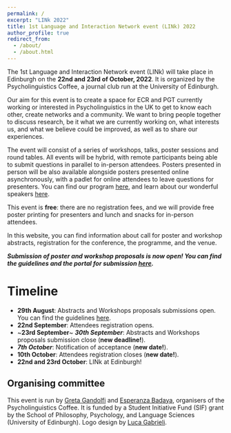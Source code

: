 ```yaml
---
permalink: /
excerpt: "LINk 2022"
title: 1st Language and Interaction Network event (LINk) 2022
author_profile: true
redirect_from: 
  - /about/
  - /about.html
---
```


The 1st Language and Interaction Network event (LINk) will take place in Edinburgh on the **22nd and 23rd of October, 2022**. It is organized by the Psycholinguistics Coffee, a journal club run at the University of Edinburgh.

Our aim for this event is to create a space for ECR and PGT currently working or interested in Psycholinguistics in the UK to get to know each other, create networks and a community. We want to bring people together to discuss research, be it what we are currently working on, what interests us, and what we believe could be improved, as well as to share our experiences.

The event will consist of a series of workshops, talks, poster sessions and round tables. All events will be hybrid, with remote participants being able to submit questions in parallel to in-person attendees. Posters presented in person will be also available alongside posters presented online asynchronously, with a padlet for online attendees to leave questions for presenters. You can find our program [here](https://linkedi2022.github.io/program/), and learn about our wonderful speakers [here](https://linkedi2022.github.io/speakers/).

This event is **free**: there are no registration fees, and we will provide free poster printing for presenters and lunch and snacks for in-person attendees.

In this website, you can find information about call for poster and workshop abstracts, registration for the conference, the programme, and the venue.

***Submission of poster and workshop proposals is now open! You can find the guidelines and the portal for submission [here](https://linkedi2022.github.io/submissions/).***

Timeline
======
- **29th August**: Abstracts and Workshops proposals submissions open. You can find the guidelines [here](https://linkedi2022.github.io/submissions/).
- **22nd September**: Attendees registration opens.
- ~**23rd September**~ ***30th September***: Abstracts and Workshops proposals submission close (**new deadline!**).
- ***7th October***: Notification of acceptance (**new date!**). 
- **10th October**: Attendees registration closes (**new date!**).
- **22nd and 23rd October**: LINk at Edinburgh!

Organising committee
------
This event is run by [Greta Gandolfi](https://twitter.com/greta_gandolfi) and [Esperanza Badaya](https://twitter.com/erbadaya), organisers of the Psycholinguistics Coffee. It is funded by a Student Initiative Fund (SIF) grant by the School of Philosophy, Psychology, and Language Sciences (University of Edinburgh).
Logo design by [Luca Gabrieli](https://www.instagram.com/cia_rro/).
